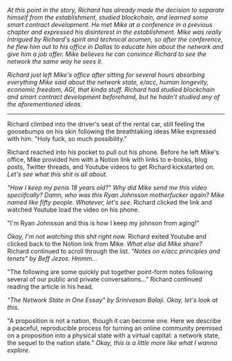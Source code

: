 *At this point in the story, Richard has already made the decision to separate himself from the establishment, studied blockchain, and learned some smart contract development. He met Mike at a conference in a previous chapter and expressed his disinterest in the establishment. Mike was really intrigued by Richard's spirit and technical acumen, so after the conference, he flew him out to his office in Dallas to educate him about the network and give him a job offer. Mike believes he can convince Richard to see the network the same way he sees it.*

*Richard just left Mike's office after sitting for several hours absorbing everything Mike said about the network state, e/acc, human longevity, economic freedom, AGI, that kinda stuff. Richard had studied blockchain and smart contract development beforehand, but he hadn't studied any of the aforementioned ideas.* 

<hr /> 

Richard climbed into the driver's seat of the rental car, still feeling the goosebumps on his skin following the breathtaking ideas Mike expressed with him. "Holy fuck, so much possibility." 

Richard reached into his pocket to pull out his phone. Before he left Mike's office, Mike provided him with a Notion link with links to e-books, blog posts, Twitter threads, and Youtube videos to get Richard kickstarted on. *Let's see what this shit is all about.*

*"How I keep my penis 18 years old?" Why did Mike send me this video speciifcally? Damn, who was this Ryan Johnsson motherfucker again? Mike named like fifty people. Whatever, let's see.* Richard clicked the link and watched Youtube load the video on his phone.

"I'm Ryan Johnsson and this is how I keep my johnson from aging!"

*Okay, I'm not watching this shit right now.* Richard exited Youtube and clicked back to the Notion link from Mike. *What else did Mike share?* Richard continued to scroll through the list. *"Notes on e/acc principles and tenets" by Beff Jezos. Hmmm...*

"The following are some quickly put together point-form notes following several of our public and private conversations..." <!-- quoted directly from https://beff.substack.com/p/notes-on-eacc-principles-and-tenets --> Richard continued reading the article in his head. 

*"The Network State in One Essay" by Srinivasan Balaji. Okay, let's look at this.*

"A proposition is not a nation, though it can become one. Here we describe a peaceful, reproducible process for turning an online community premised on a proposition into a physical state with a virtual capital: a network state, the sequel to the nation state." *Okay, this is a little more like what I wanna explore.* <!-- quoted directly from https://thenetworkstate.com/the-network-state-in-one-essay -->